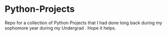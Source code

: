 # Python-Projects
Repo for a collection of Python Projects that I had done long back during my sophomore year during my Undergrad .
Hope it helps.
